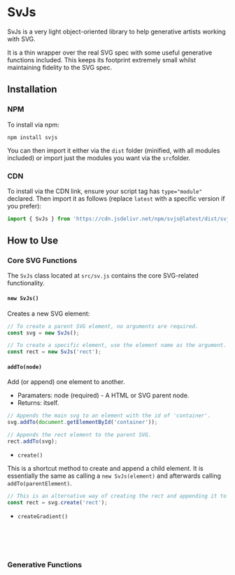 # SvJs

SvJs is a very light object-oriented library to help generative artists working with SVG.

It is a thin wrapper over the real SVG spec with some useful generative functions included. This keeps its footprint extremely small whilst maintaining fidelity to the SVG spec.

## Installation

### NPM

To install via npm:

```
npm install svjs
```

You can then import it either via the `dist` folder (minified, with all modules included) or import just the modules you want via the `src`folder.

### CDN

To install via the CDN link, ensure your script tag has `type="module"` declared. Then import it as follows (replace `latest` with a specific version if you prefer):

```javascript
import { SvJs } from 'https://cdn.jsdelivr.net/npm/svjs@latest/dist/svjs.min.js';
```

## How to Use

### Core SVG Functions

The `SvJs` class located at `src/sv.js` contains the core SVG-related functionality.

#### `new SvJs()`

Creates a new SVG element:

```javascript
// To create a parent SVG element, no arguments are required.
const svg = new SvJs(); 

// To create a specific element, use the element name as the argument.
const rect = new SvJs('rect'); 
```

#### `addTo(node)`

Add (or append) one element to another.

* Paramaters: 
  node (required) - A HTML or SVG parent node.
* Returns: itself.


```javascript
// Appends the main svg to an element with the id of 'container'.
svg.addTo(document.getElementById('container'));

// Appends the rect element to the parent SVG.
rect.addTo(svg);
```

* `create()`

This is a shortcut method to create and append a child element. It is essentially the same as calling a `new SvJs(element)` and afterwards calling `addTo(parentElement)`.

```javascript
// This is an alternative way of creating the rect and appending it to the svg.
const rect = svg.create('rect');
```

* `createGradient()`

```javascript
```

```javascript
```

```javascript
```

```javascript
```

```javascript
```

### Generative Functions



